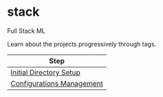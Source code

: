 # stack
Full Stack ML

Learn about the projects progressively through tags.

|Step|
|----|
|[Initial Directory Setup](https://github.com/Hg03/stack/tree/initial_directory)|
|[Configurations Management](https://github.com/Hg03/stack/tree/initial_configuration_management)|